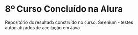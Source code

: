 # 8º Curso Concluído na Alura
 Repositório do resultado construído no curso: Selenium - testes automatizados de aceitação em Java
